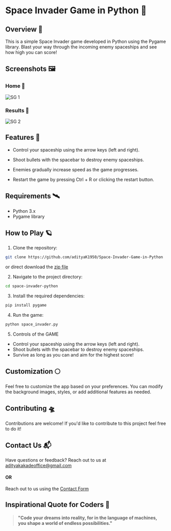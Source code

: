 # Space Invader Game in Python 🌌

## Overview 🌠
This is a simple Space Invader game developed in Python using the Pygame library. Blast your way through the incoming enemy spaceships and see how high you can score!


## Screenshots 🖼️

### Home 📸
![SG 1](https://github.com/adityaK1950/Weather-App-in-Django/assets/156563981/bd22555a-1531-4683-9de4-bfdee81f76d3)

### Results 📸
![SG 2](https://github.com/adityaK1950/Weather-App-in-Django/assets/156563981/249f7ea7-0326-45fb-a9d4-ef98db61bbe7)



## Features 🌟
- Control your spaceship using the arrow keys (left and right).

- Shoot bullets with the spacebar to destroy enemy spaceships.

- Enemies gradually increase speed as the game progresses.

- Restart the game by pressing Ctrl + R or clicking the restart button.

## Requirements 🛰️
- Python 3.x
- Pygame library

## How to Play 🪐
1. Clone the repository:
``` bash
git clone https://github.com/adityaK1950/Space-Invader-Game-in-Python
```
or direct download the [zip file]()


2. Navigate to the project directory:
```bash
cd space-invader-python
```

3. Install the required dependencies:
```bash
pip install pygame
```

4. Run the game:
```bash
python space_invader.py
```

5. Controls of the GAME
- Control your spaceship using the arrow keys (left and right).
- Shoot bullets with the spacebar to destroy enemy spaceships.
- Survive as long as you can and aim for the highest score!

## Customization 🌕
Feel free to customize the app based on your preferences. You can modify the background images, styles, or add additional features as needed.

## Contributing 🛸
Contributions are welcome! If you'd like to contribute to this project feel free to do it!


## Contact Us 📬
Have questions or feedback? Reach out to us at adityakakadeoffice@gmail.com
#### OR
Reach out to us using the [Contact Form](https://forms.gle/cEcJ9uEiz1XVbsuw8)

## Inspirational Quote for Coders 🚀
> #### "Code your dreams into reality, for in the language of machines, you shape a world of endless possibilities."

